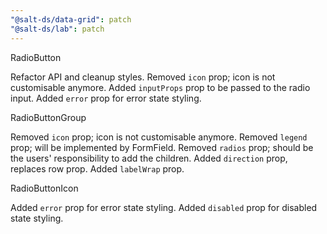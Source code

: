 ```yaml
---
"@salt-ds/data-grid": patch
"@salt-ds/lab": patch
---
```


RadioButton

Refactor API and cleanup styles.
Removed `icon` prop; icon is not customisable anymore.
Added `inputProps` prop to be passed to the radio input.
Added `error` prop for error state styling.

RadioButtonGroup

Removed `icon` prop; icon is not customisable anymore.
Removed `legend` prop; will be implemented by FormField.
Removed `radios` prop; should be the users' responsibility to add the children.
Added `direction` prop, replaces row prop.
Added `labelWrap` prop.

RadioButtonIcon

Added `error` prop for error state styling.
Added `disabled` prop for disabled state styling.

